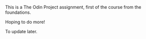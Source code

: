 This is a The Odin Project assignment, first of the course from the foundations.

Hoping to do more!

To update later.